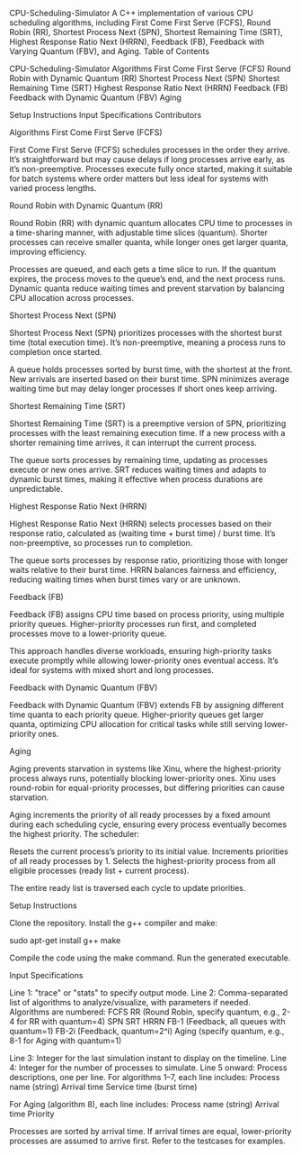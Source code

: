 CPU-Scheduling-Simulator
A C++ implementation of various CPU scheduling algorithms, including First Come First Serve (FCFS), Round Robin (RR), Shortest Process Next (SPN), Shortest Remaining Time (SRT), Highest Response Ratio Next (HRRN), Feedback (FB), Feedback with Varying Quantum (FBV), and Aging.
Table of Contents

CPU-Scheduling-Simulator
Algorithms
First Come First Serve (FCFS)
Round Robin with Dynamic Quantum (RR)
Shortest Process Next (SPN)
Shortest Remaining Time (SRT)
Highest Response Ratio Next (HRRN)
Feedback (FB)
Feedback with Dynamic Quantum (FBV)
Aging


Setup Instructions
Input Specifications
Contributors



Algorithms
First Come First Serve (FCFS)

First Come First Serve (FCFS) schedules processes in the order they arrive. It’s straightforward but may cause delays if long processes arrive early, as it’s non-preemptive. Processes execute fully once started, making it suitable for batch systems where order matters but less ideal for systems with varied process lengths.

Round Robin with Dynamic Quantum (RR)

Round Robin (RR) with dynamic quantum allocates CPU time to processes in a time-sharing manner, with adjustable time slices (quantum). Shorter processes can receive smaller quanta, while longer ones get larger quanta, improving efficiency.

Processes are queued, and each gets a time slice to run. If the quantum expires, the process moves to the queue’s end, and the next process runs. Dynamic quanta reduce waiting times and prevent starvation by balancing CPU allocation across processes.


Shortest Process Next (SPN)

Shortest Process Next (SPN) prioritizes processes with the shortest burst time (total execution time). It’s non-preemptive, meaning a process runs to completion once started.

A queue holds processes sorted by burst time, with the shortest at the front. New arrivals are inserted based on their burst time. SPN minimizes average waiting time but may delay longer processes if short ones keep arriving.


Shortest Remaining Time (SRT)

Shortest Remaining Time (SRT) is a preemptive version of SPN, prioritizing processes with the least remaining execution time. If a new process with a shorter remaining time arrives, it can interrupt the current process.

The queue sorts processes by remaining time, updating as processes execute or new ones arrive. SRT reduces waiting times and adapts to dynamic burst times, making it effective when process durations are unpredictable.


Highest Response Ratio Next (HRRN)

Highest Response Ratio Next (HRRN) selects processes based on their response ratio, calculated as (waiting time + burst time) / burst time. It’s non-preemptive, so processes run to completion.

The queue sorts processes by response ratio, prioritizing those with longer waits relative to their burst time. HRRN balances fairness and efficiency, reducing waiting times when burst times vary or are unknown.


Feedback (FB)

Feedback (FB) assigns CPU time based on process priority, using multiple priority queues. Higher-priority processes run first, and completed processes move to a lower-priority queue.

This approach handles diverse workloads, ensuring high-priority tasks execute promptly while allowing lower-priority ones eventual access. It’s ideal for systems with mixed short and long processes.


Feedback with Dynamic Quantum (FBV)

Feedback with Dynamic Quantum (FBV) extends FB by assigning different time quanta to each priority queue. Higher-priority queues get larger quanta, optimizing CPU allocation for critical tasks while still serving lower-priority ones.

Aging

Aging prevents starvation in systems like Xinu, where the highest-priority process always runs, potentially blocking lower-priority ones. Xinu uses round-robin for equal-priority processes, but differing priorities can cause starvation.

Aging increments the priority of all ready processes by a fixed amount during each scheduling cycle, ensuring every process eventually becomes the highest priority. The scheduler:

Resets the current process’s priority to its initial value.
Increments priorities of all ready processes by 1.
Selects the highest-priority process from all eligible processes (ready list + current process).


The entire ready list is traversed each cycle to update priorities.


Setup Instructions

Clone the repository.
Install the g++ compiler and make:

sudo apt-get install g++ make


Compile the code using the make command.
Run the generated executable.

Input Specifications

Line 1: "trace" or "stats" to specify output mode.
Line 2: Comma-separated list of algorithms to analyze/visualize, with parameters if needed. Algorithms are numbered:
FCFS
RR (Round Robin, specify quantum, e.g., 2-4 for RR with quantum=4)
SPN
SRT
HRRN
FB-1 (Feedback, all queues with quantum=1)
FB-2i (Feedback, quantum=2^i)
Aging (specify quantum, e.g., 8-1 for Aging with quantum=1)


Line 3: Integer for the last simulation instant to display on the timeline.
Line 4: Integer for the number of processes to simulate.
Line 5 onward: Process descriptions, one per line. For algorithms 1–7, each line includes:
Process name (string)
Arrival time
Service time (burst time)


For Aging (algorithm 8), each line includes:
Process name (string)
Arrival time
Priority


Processes are sorted by arrival time. If arrival times are equal, lower-priority processes are assumed to arrive first.
Refer to the testcases for examples.
